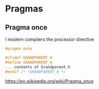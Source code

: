 # Pragmas

## Pragma once 

I modern compilers the processor directive 

```C++
#pragma once
```



```C++
#ifndef GRANDPARENT_H
#define GRANDPARENT_H
... contents of Grandparent.h
#endif /* !GRANDPARENT_H */
```
https://en.wikipedia.org/wiki/Pragma_once
